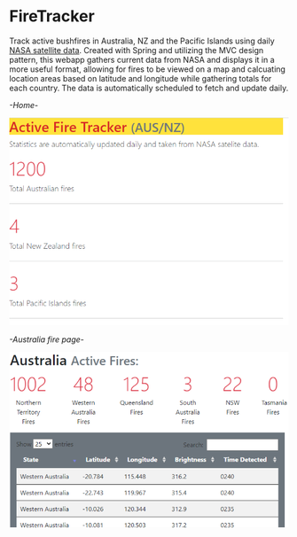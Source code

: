# FireTracker

Track active bushfires in Australia, NZ and the Pacific Islands using daily [NASA satellite data](https://firms.modaps.eosdis.nasa.gov/active_fire/). 
Created with Spring and utilizing the MVC design pattern, this webapp gathers current data from NASA and displays it in a more useful format, allowing for 
fires to be viewed on a map and calcuating location areas based on latitude and longitude while gathering totals for each country. The
data is automatically scheduled to fetch and update daily. 

*-Home-*

![home](https://github.com/fabian-fagan/FireTracker/blob/master/images/home.PNG)

*-Australia fire page-* 

![aus](https://github.com/fabian-fagan/FireTracker/blob/master/images/AUS.PNG)

